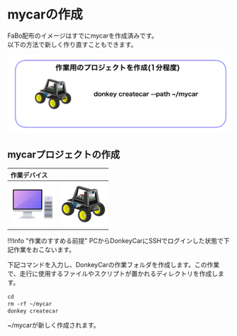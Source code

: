 # mycarの作成

FaBo配布のイメージはすでにmycarを作成済みです。  
以下の方法で新しく作り直すこともできます。  

![](./img/create.png)

## mycarプロジェクトの作成

|作業デバイス||
|:--|:--|
|![](./img/icon_pc.png)|![](./img/icon_donkey.png)|

!!!Info "作業のすすめる前提"
	PCからDonkeyCarにSSHでログインした状態で下記作業をおこないます。

下記コマンドを入力し、DonkeyCarの作業フォルダを作成します。この作業で、走行に使用するファイルやスクリプトが置かれるディレクトリを作成します。

```console
cd
rm -rf ~/mycar
donkey createcar
```
~/mycarが新しく作成されます。

